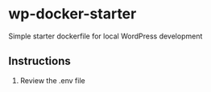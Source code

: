 # wp-docker-starter

Simple starter dockerfile for local WordPress development

## Instructions

1. Review the .env file